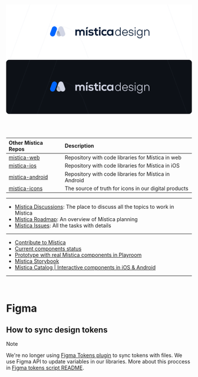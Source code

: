 ![Mistica Design](.github/resources/mistica-design-light.svg#gh-light-mode-only)
![Mistica Design](.github/resources/mistica-design-dark.svg#gh-dark-mode-only)
&nbsp;

&nbsp;

| Other Mística Repos                                              | Description                                           |
| :--------------------------------------------------------------- | :---------------------------------------------------- |
| [mistica-web](https://github.com/Telefonica/mistica-web)         | Repository with code libraries for Mística in web     |
| [mistica-ios](https://github.com/Telefonica/mistica-ios)         | Repository with code libraries for Mística in iOS     |
| [mistica-android](https://github.com/Telefonica/mistica-android) | Repository with code libraries for Mística in Android |
| [mistica-icons](https://github.com/Telefonica/mistica-icons)     | The source of truth for icons in our digital products |

---

- [Mística Discussions](https://github.com/Telefonica/mistica-design/discussions): The place to discuss all the topics to work in Mística
- [Mística Roadmap](https://github.com/orgs/Telefonica/projects/20/views/2): An overview of Mística planning
- [Mística Issues](https://github.com/Telefonica/mistica-design/issues): All the tasks with details

---

- [Contribute to Mística](https://brandfactory.telefonica.com/document/1846#/contribute/how-to-contribute)
- [Current components status](https://brandfactory.telefonica.com/d/iSp7b1DkYygv/n-a#/components/overview)
- [Prototype with real Mística components in Playroom](https://mistica-web.vercel.app/playroom)
- [Mística Storybook](https://mistica-web.vercel.app/)
- [Mística Catalog | Interactive components in iOS & Android](https://brandfactory.telefonica.com/d/iSp7b1DkYygv/n-a#/get-started/start-to-design/mistica-catalog-native)

---

<br/>

# Figma

## How to sync design tokens

> [!NOTE]  
> We're no longer using [Figma Tokens plugin](https://www.figma.com/community/plugin/843461159747178978/Figma-Tokens) to sync tokens with files. We use Figma API to update variables in our libraries. More about this proccess in [Figma tokens script README]().
